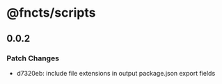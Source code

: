 # @fncts/scripts

## 0.0.2

### Patch Changes

- d7320eb: include file extensions in output package.json export fields
